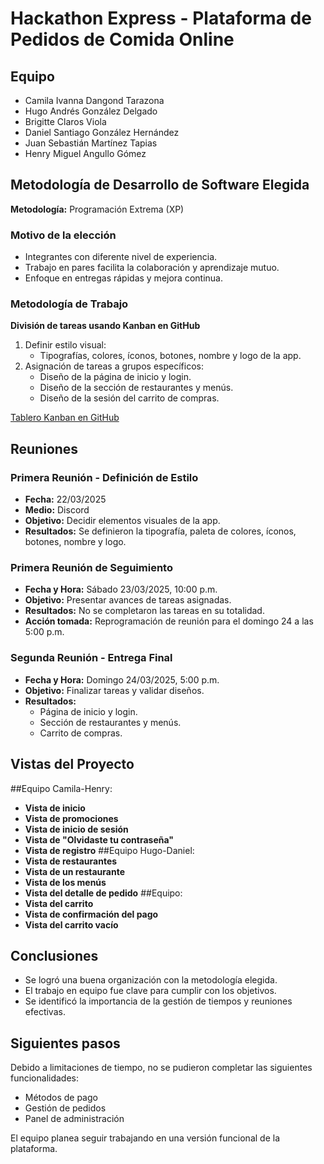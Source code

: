 # Hackathon Express - Plataforma de Pedidos de Comida Online

## Equipo
- Camila Ivanna Dangond Tarazona
- Hugo Andrés González Delgado
- Brigitte Claros Viola
- Daniel Santiago González Hernández
- Juan Sebastián Martínez Tapias
- Henry Miguel Angullo Gómez

## Metodología de Desarrollo de Software Elegida
**Metodología:** Programación Extrema (XP)

### Motivo de la elección
- Integrantes con diferente nivel de experiencia.
- Trabajo en pares facilita la colaboración y aprendizaje mutuo.
- Enfoque en entregas rápidas y mejora continua.

### Metodología de Trabajo
**División de tareas usando Kanban en GitHub**
1. Definir estilo visual:
   - Tipografías, colores, íconos, botones, nombre y logo de la app.
2. Asignación de tareas a grupos específicos:
   - Diseño de la página de inicio y login.
   - Diseño de la sección de restaurantes y menús.
   - Diseño de la sesión del carrito de compras.

[Tablero Kanban en GitHub](https://github.com/users/CamilaIvanna/projects/3)

## Reuniones
### Primera Reunión - Definición de Estilo
- **Fecha:** 22/03/2025
- **Medio:** Discord
- **Objetivo:** Decidir elementos visuales de la app.
- **Resultados:** Se definieron la tipografía, paleta de colores, íconos, botones, nombre y logo.

### Primera Reunión de Seguimiento
- **Fecha y Hora:** Sábado 23/03/2025, 10:00 p.m.
- **Objetivo:** Presentar avances de tareas asignadas.
- **Resultados:** No se completaron las tareas en su totalidad.
- **Acción tomada:** Reprogramación de reunión para el domingo 24 a las 5:00 p.m.

### Segunda Reunión - Entrega Final
- **Fecha y Hora:** Domingo 24/03/2025, 5:00 p.m.
- **Objetivo:** Finalizar tareas y validar diseños.
- **Resultados:**
  - Página de inicio y login.
  - Sección de restaurantes y menús.
  - Carrito de compras.

## Vistas del Proyecto

##Equipo Camila-Henry: 
[](https://www.figma.com/design/wQf7XHYOibuZueoLo0OUV5/MiFilo?m=auto&t=Arr5a5Qs6TdLhVln-1)
[](https://www.figma.com/design/RUXIVUnthvj0yXQpOQLmz7/MiFilo2?m=auto&t=Arr5a5Qs6TdLhVln-1)
- **Vista de inicio**
- **Vista de promociones**
- **Vista de inicio de sesión**
- **Vista de "Olvidaste tu contraseña"**
- **Vista de registro**
##Equipo Hugo-Daniel:
[](https://www.figma.com/design/mSv7ypGSHkoPsOn2DjQYM7/Restaurantes-y-Menu?m=auto&t=Oe2tc6B8E7ERQS07-1)
[](https://www.figma.com/design/wLOZroJkeoOhMK7JQxZEhT/Producto-Detalle?m=auto&t=Oe2tc6B8E7ERQS07-1)
- **Vista de restaurantes**
- **Vista de un restaurante**
- **Vista de los menús**
- **Vista del detalle de pedido**
##Equipo: 
[](https://www.figma.com/design/eCgFdZxEbNxUYUtfyIl1HL/CarritoCompras?m=auto&t=Arr5a5Qs6TdLhVln-1)
- **Vista del carrito**
- **Vista de confirmación del pago**
- **Vista del carrito vacío**


## Conclusiones
- Se logró una buena organización con la metodología elegida.
- El trabajo en equipo fue clave para cumplir con los objetivos.
- Se identificó la importancia de la gestión de tiempos y reuniones efectivas.

## Siguientes pasos
Debido a limitaciones de tiempo, no se pudieron completar las siguientes funcionalidades:
- Métodos de pago
- Gestión de pedidos
- Panel de administración

El equipo planea seguir trabajando en una versión funcional de la plataforma.
